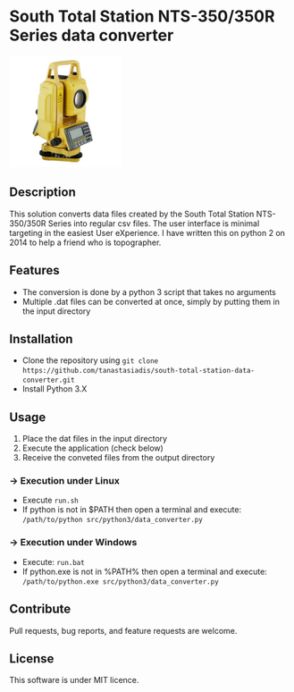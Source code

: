 # South Total Station NTS-350/350R Series data converter

<img src="./resources/nts-350-350r-series-total-station.png" width="200">

## Description
This solution converts data files created by the South Total Station NTS-350/350R Series into regular csv files. The user interface is minimal targeting in the easiest User eXperience. I have written this on python 2 on 2014 to help a friend who is topographer.

## Features
- The conversion is done by a python 3 script that takes no arguments
- Multiple .dat files can be converted at once, simply by putting them in the input directory

## Installation
- Clone the repository using `git clone https://github.com/tanastasiadis/south-total-station-data-converter.git` 
- Install Python 3.X

## Usage
1. Place the dat files in the input directory
2. Execute the application (check below)
3. Receive the conveted files from the output directory

### -> Execution under Linux
- Execute 
`run.sh`
- If python is not in $PATH then open a terminal and execute:
`/path/to/python src/python3/data_converter.py`

### -> Execution under Windows
- Execute:
`run.bat`
- If python.exe is not in %PATH% then open a terminal and execute:
`/path/to/python.exe src/python3/data_converter.py`

## Contribute
Pull requests, bug reports, and feature requests are welcome.

## License
This software is under MIT licence.


